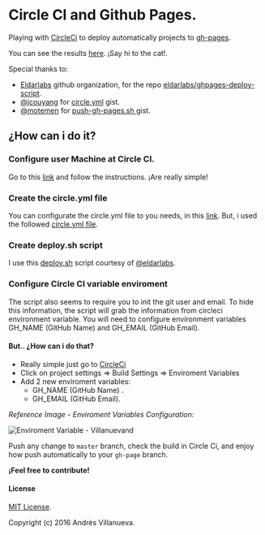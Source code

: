 # Circle CI and Github Pages.
Playing with [CircleCi](https://circleci.com) to deploy automatically projects to [gh-pages](https://pages.github.com/).

You can see the results [here](http://villanuevand.github.io/deployment-circleci-gh-pages/).
¡Say hi to the cat!.

Special thanks to:
* [Eldarlabs](https://github.com/eldarlabs) github organization, for the repo [eldarlabs/ghpages-deploy-script](https://github.com/eldarlabs/ghpages-deploy-script).
* [@jcouyang](https://github.com/jcouyang) for  [circle.yml](https://gist.github.com/jcouyang/81ae59d10c15572c79d8) gist.
* [@motemen](https://github.com/motemen) for [push-gh-pages.sh
](https://gist.github.com/motemen/8595451) gist.

## ¿How can i do it?

### Configure user Machine at Circle CI.
Go to this [link](https://circleci.com/docs/github-security-ssh-keys/#machine-user-keys) and follow the instructions. ¡Are really simple!

### Create the circle.yml file
You can configurate the circle.yml file to you needs, in this [link](https://circleci.com/docs/configuration/). But, i used the followed [circle.yml file](https://github.com/eldarlabs/ghpages-deploy-script/blob/master/circle.yml).

### Create deploy.sh script
I use this [deploy.sh](https://github.com/eldarlabs/ghpages-deploy-script/blob/master/scripts/deploy-ghpages.sh) script courtesy of [@eldarlabs](https://github.com/eldarlabs).

### Configure Circle CI variable enviroment
The script also seems to require you to init the git user and email. To hide this information, the script will grab the information from circleci environment variable. You will need to configure environment variables GH_NAME (GitHub Name) and GH_EMAIL (GitHub Email).
#### But.. ¿How can i do that?
* Really simple just go to [CircleCi](https://circleci.com)
* Click on project settings => Build Settings => Enviroment Variables
* Add 2 new enviroment variables:
    * GH_NAME (GitHub Name) .
    * GH_EMAIL (GitHub Email).

_Reference Image - Enviroment Variables Configuration:_

![Enviroment Variable - Villanuevand](http://drive.google.com/uc?export=view&id=0ByoQ8u8IrvxGZ0hXRkxFeFlKRDQ)


Push any change to `master` branch, check the build in Circle Ci, and enjoy how push automatically to your `gh-page` branch.

**¡Feel free to contribute!**

#### License
[MIT License](https://raw.githubusercontent.com/Villanuevand/deployment-circleci-gh-pages/master/LICENSE).

Copyright (c) 2016 Andrés Villanueva.

